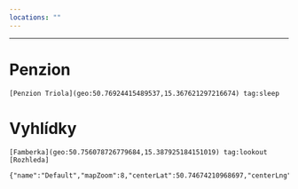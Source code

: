 ```yaml
---
locations: ""
---
```


---
# Penzion
	[Penzion Triola](geo:50.76924415489537,15.367621297216674) tag:sleep 
# Vyhlídky
	[Famberka](geo:50.756078726779684,15.387925184151019) tag:lookout
	[Rozhleda]

```mapview
{"name":"Default","mapZoom":8,"centerLat":50.74674210968697,"centerLng":15.365877190148948,"query":"","chosenMapSource":0,"showLinks":false,"linkColor":"red"}
```

